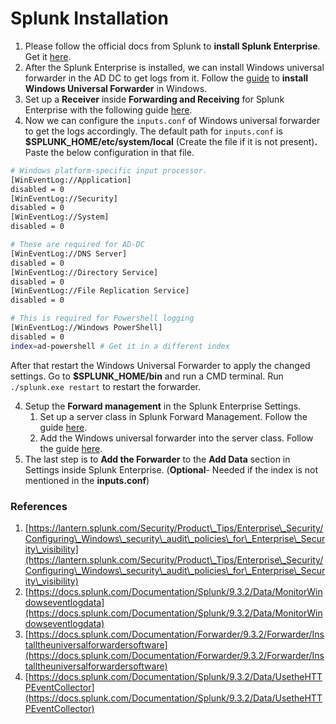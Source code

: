 # Splunk Installation

1. Please follow the official docs from Splunk to **install Splunk Enterprise**. Get it [here](https://docs.splunk.com/Documentation/Splunk/latest/Installation/InstallonLinux).
2. After the Splunk Enterprise is installed, we can install Windows universal forwarder in the AD DC to get logs from it. Follow the [guide](https://docs.splunk.com/Documentation/Forwarder/9.3.2/Forwarder/InstallaWindowsuniversalforwarderfromaninstaller) to **install Windows Universal Forwarder** in Windows.
3. Set up a **Receiver** inside **Forwarding and Receiving** for Splunk Enterprise with the following guide [here](https://docs.splunk.com/Documentation/Forwarder/8.2.6/Forwarder/Enableareceiver).
4. Now we can configure the `inputs.conf` of Windows universal forwarder to get the logs accordingly. The default path for `inputs.conf` is **$SPLUNK\_HOME/etc/system/local** (Create the file if it is not present)**.** Paste the below configuration in that file.

```bash
# Windows platform-specific input processor.
[WinEventLog://Application]
disabled = 0 
[WinEventLog://Security]
disabled = 0 
[WinEventLog://System]
disabled = 0 

# These are required for AD-DC
[WinEventLog://DNS Server]
disabled = 0
[WinEventLog://Directory Service]
disabled = 0
[WinEventLog://File Replication Service]
disabled = 0

# This is required for Powershell logging
[WinEventLog://Windows PowerShell]
disabled = 0
index=ad-powershell # Get it in a different index
```

After that restart the Windows Universal Forwarder to apply the changed settings. Go to **$SPLUNK\_HOME/bin** and run a CMD terminal. Run `./splunk.exe restart` to restart the forwarder.

4. Setup the **Forward management** in the Splunk Enterprise Settings.
   1. Set up a server class in Splunk Forward Management. Follow the guide [here](https://docs.splunk.com/Documentation/MSExchange/4.0.4/DeployMSX/Setupadeploymentserver).
   2. Add the Windows universal forwarder into the server class. Follow the guide [here](https://docs.splunk.com/Documentation/MSExchange/4.0.4/DeployMSX/Addtheuniversalforwardertotheserverclass).
5. The last step is to **Add the Forwarder** to the **Add Data** section in Settings inside Splunk Enterprise. (**Optional**- Needed if the index is not mentioned in the **inputs.conf**)

### References

1. [https://lantern.splunk.com/Security/Product\_Tips/Enterprise\_Security/Configuring\_Windows\_security\_audit\_policies\_for\_Enterprise\_Security\_visibility](https://lantern.splunk.com/Security/Product\_Tips/Enterprise\_Security/Configuring\_Windows\_security\_audit\_policies\_for\_Enterprise\_Security\_visibility)
2. [https://docs.splunk.com/Documentation/Splunk/9.3.2/Data/MonitorWindowseventlogdata](https://docs.splunk.com/Documentation/Splunk/9.3.2/Data/MonitorWindowseventlogdata)
3. [https://docs.splunk.com/Documentation/Forwarder/9.3.2/Forwarder/Installtheuniversalforwardersoftware](https://docs.splunk.com/Documentation/Forwarder/9.3.2/Forwarder/Installtheuniversalforwardersoftware)
4. [https://docs.splunk.com/Documentation/Splunk/9.3.2/Data/UsetheHTTPEventCollector](https://docs.splunk.com/Documentation/Splunk/9.3.2/Data/UsetheHTTPEventCollector)
